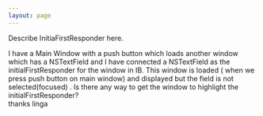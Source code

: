```yaml
---
layout: page
---
```


Describe InitiaFirstResponder here.

I have a Main Window with a push button which loads another window which has
 a NSTextField and I have connected a NSTextField as the
initialFirstResponder for the window in IB. This window is loaded ( when we press push button on main window) and
displayed but the field is not selected(focused) .
Is there any way to get the window to highlight the
initialFirstResponder?  
thanks
linga
